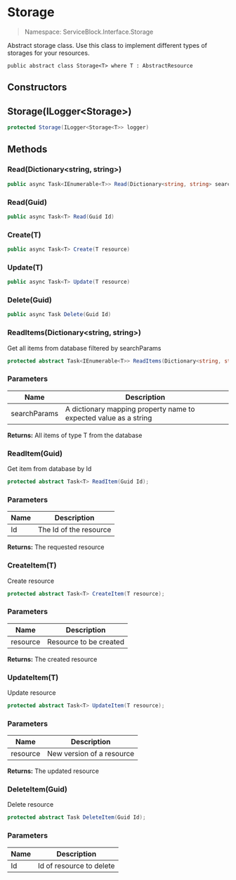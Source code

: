 Storage
======
> Namespace: ServiceBlock.Interface.Storage

Abstract storage class.
Use this class to implement different types of storages for your resources.

```
public abstract class Storage<T> where T : AbstractResource
```

## Constructors

Storage(ILogger<Storage<T>>)
------


```csharp
protected Storage(ILogger<Storage<T>> logger)
```




## Methods

### Read(Dictionary<string, string>)



```csharp
public async Task<IEnumerable<T>> Read(Dictionary<string, string> searchParams)
```





### Read(Guid)



```csharp
public async Task<T> Read(Guid Id)
```





### Create(T)



```csharp
public async Task<T> Create(T resource)
```





### Update(T)



```csharp
public async Task<T> Update(T resource)
```





### Delete(Guid)



```csharp
public async Task Delete(Guid Id)
```





### ReadItems(Dictionary<string, string>)

Get all items from database filtered by searchParams

```csharp
protected abstract Task<IEnumerable<T>> ReadItems(Dictionary<string, string> searchParams);
```

### Parameters

Name | Description
--- | ---
searchParams | A dictionary mapping property name to expected value as a string

**Returns:** All items of type T from the database


### ReadItem(Guid)

Get item from database by Id

```csharp
protected abstract Task<T> ReadItem(Guid Id);
```

### Parameters

Name | Description
--- | ---
Id | The Id of the resource

**Returns:** The requested resource


### CreateItem(T)

Create resource

```csharp
protected abstract Task<T> CreateItem(T resource);
```

### Parameters

Name | Description
--- | ---
resource | Resource to be created

**Returns:** The created resource


### UpdateItem(T)

Update resource

```csharp
protected abstract Task<T> UpdateItem(T resource);
```

### Parameters

Name | Description
--- | ---
resource | New version of a resource

**Returns:** The updated resource


### DeleteItem(Guid)

Delete resource

```csharp
protected abstract Task DeleteItem(Guid Id);
```

### Parameters

Name | Description
--- | ---
Id | Id of resource to delete




